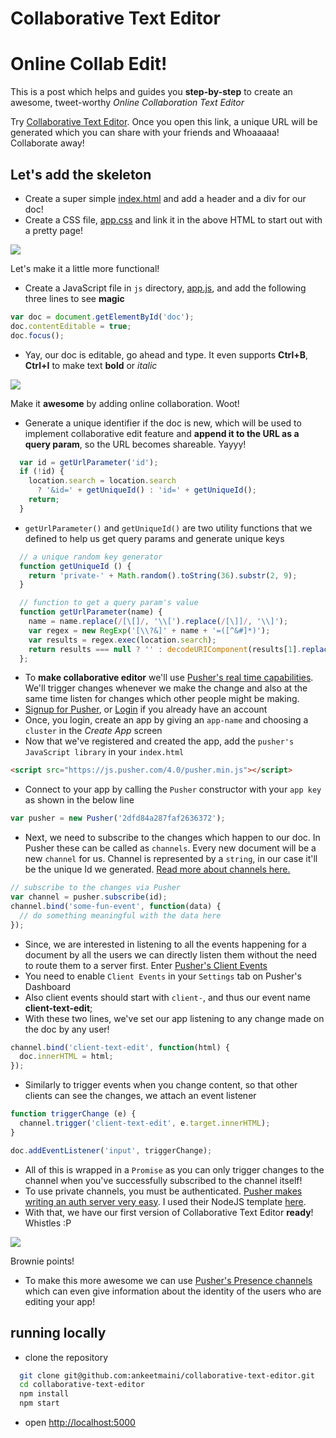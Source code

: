 # Collaborative Text Editor

# Online Collab Edit!

This is a post which helps and guides you **step-by-step** to create an awesome, tweet-worthy *Online Collaboration Text Editor*

Try [Collaborative Text Editor](https://collaborative-text-editor.herokuapp.com). Once you open this link, a unique URL will be generated which you can share with your friends and Whoaaaaa! Collaborate away!

## Let's add the skeleton

- Create a super simple [index.html](https://github.com/ankeetmaini/collaborative-text-editor/blob/7c8271eb0b018f2768a5de0a12c28bc1859fbacb/index.html) and add a header and a div for our doc!
- Create a CSS file, [app.css](https://github.com/ankeetmaini/collaborative-text-editor/blob/7c8271eb0b018f2768a5de0a12c28bc1859fbacb/css/app.css) and link it in the above HTML to start out with a pretty page!
 
![](https://canvas-files-prod.s3.amazonaws.com/uploads/3852fd85-bd5d-4ac9-9c41-29319cd2e7dd/starter-template.png)

Let's make it a little more functional!

- Create a JavaScript file in `js` directory, [app.js](https://github.com/ankeetmaini/collaborative-text-editor/blob/5aed6715742da413b2f9beea47b9bc9340f50834/js/app.js), and add the following three lines to see **magic**
 
``` js
var doc = document.getElementById('doc');
doc.contentEditable = true;
doc.focus();
```
- Yay, our doc is editable, go ahead and type. It even supports **Ctrl+B**, **Ctrl+I** to make text **bold** or *italic*
 
![](https://canvas-files-prod.s3.amazonaws.com/uploads/036ed349-bcd6-41a9-8744-736a2e491354/bare-bones-editor.gif)

Make it **awesome** by adding online collaboration. Woot!

- Generate a unique identifier if the doc is new, which will be used to implement collaborative edit feature and **append it to the URL as a query param**, so the URL becomes shareable. Yayyy!
 
``` js
  var id = getUrlParameter('id');
  if (!id) {
    location.search = location.search
      ? '&id=' + getUniqueId() : 'id=' + getUniqueId();
    return;
  }
```
- `getUrlParameter()` and `getUniqueId()` are two utility functions that we defined to help us get query params and generate unique keys
 
``` js
  // a unique random key generator
  function getUniqueId () {
    return 'private-' + Math.random().toString(36).substr(2, 9);
  }

  // function to get a query param's value
  function getUrlParameter(name) {
    name = name.replace(/[\[]/, '\\[').replace(/[\]]/, '\\]');
    var regex = new RegExp('[\\?&]' + name + '=([^&#]*)');
    var results = regex.exec(location.search);
    return results === null ? '' : decodeURIComponent(results[1].replace(/\+/g, ' '));
  };
```
- To **make collaborative editor** we'll use [Pusher's real time capabilities](https://pusher.com/). We'll trigger changes whenever we make the change and also at the same time listen for changes which other people might be making.
- [Signup for Pusher](https://pusher.com/signup), or [Login](https://dashboard.pusher.com/accounts/sign_in) if you already have an account
- Once, you login, create an app by giving an `app-name` and choosing a `cluster` in the *Create App* screen
- Now that we've registered and created the app, add the `pusher's JavaScript library` in your `index.html`
 
``` html
<script src="https://js.pusher.com/4.0/pusher.min.js"></script>
```
- Connect to your app by calling the `Pusher` constructor with your `app key` as shown in the below line
 
``` js
var pusher = new Pusher('2dfd84a287faf2636372');
```
- Next, we need to subscribe to the changes which happen to our doc. In Pusher these can be called as `channels`. Every new document will be a new `channel` for us. Channel is represented by a `string`, in our case it'll be the unique Id we generated. [Read more about channels here.](https://pusher.com/docs/client_api_guide/client_channels)
 
``` js
// subscribe to the changes via Pusher
var channel = pusher.subscribe(id);
channel.bind('some-fun-event', function(data) {
  // do something meaningful with the data here
});
```
- Since, we are interested in listening to all the events happening for a document by all the users we can directly listen them without the need to route them to a server first. Enter [Pusher's Client Events](https://pusher.com/docs/client_api_guide/client_events#trigger-events)
- You need to enable `Client Events` in your `Settings` tab on Pusher's Dashboard
- Also client events should start with `client-`, and thus our event name **client-text-edit**;
- With these two lines, we've set our app listening to any change made on the doc by any user!
 
``` js
channel.bind('client-text-edit', function(html) {
  doc.innerHTML = html;
});
```
- Similarly to trigger events when you change content, so that other clients can see the changes, we attach an event listener
 
``` js
function triggerChange (e) {
  channel.trigger('client-text-edit', e.target.innerHTML);
}

doc.addEventListener('input', triggerChange);
```
- All of this is wrapped in a `Promise` as you can only trigger changes to the channel when you've successfully subscribed to the channel itself!
- To use private channels, you must be authenticated. [Pusher makes writing an auth server very easy](https://pusher.com/docs/authenticating_users#authEndpoint). I used their NodeJS template [here](server.js).
- With that, we have our first version of Collaborative Text Editor **ready**! Whistles :P
 
![](https://canvas-files-prod.s3.amazonaws.com/uploads/b3da0f15-7d96-45f0-98dd-81574915379d/collab-edit.gif)

Brownie points!

- To make this more awesome we can use [Pusher's Presence channels](https://pusher.com/docs/client_api_guide/client_presence_channels) which can even give information about the identity of the users who are editing your app!
 
## running locally

- clone the repository
 
``` bash
  git clone git@github.com:ankeetmaini/collaborative-text-editor.git
  cd collaborative-text-editor
  npm install
  npm start
```
- open [http://localhost:5000](http://localhost:5000)
 